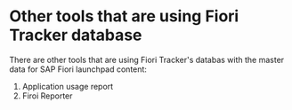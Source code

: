 # Other tools that are using Fiori Tracker database

There are other tools that are using Fiori Tracker's databas with the master data for SAP Fiori launchpad content:

1. Application usage report
2. Firoi Reporter


